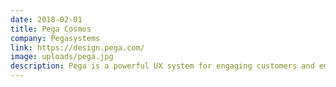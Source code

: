 ```yaml
---
date: 2018-02-01
title: Pega Cosmos
company: Pegasystems
link: https://design.pega.com/
image: uploads/pega.jpg
description: Pega is a powerful UX system for engaging customers and employees. Pega software solves complex business problems through outcome-based product design.
---
```

